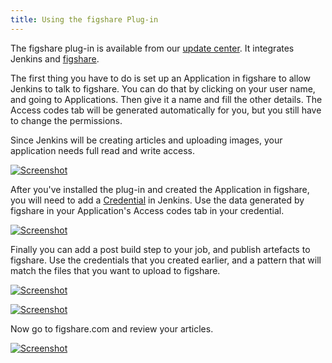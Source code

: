 ```yaml
---
title: Using the figshare Plug-in
---
```


<p>
	The figshare plug-in is available from our
	<a href="https://biouno.org/jenkins-update-site.html">update center</a>.
	It integrates Jenkins and <a href="https://figshare.com">figshare</a>.
</p>

<p>
	The first thing you have to do is set up an Application in figshare to
	allow Jenkins to talk to figshare. You can do that by clicking on your user
	name, and going to Applications. Then give it a name and fill the other details. 
	The Access codes tab will be generated automatically for you, but you still have
	to change the permissions.
</p>

<p>
	Since Jenkins will be creating articles and uploading images, your application
	needs full read and write access.
</p>

<p class="center">
	<a href="/img/tutorials/using-the-figshare-plugin/screenshot_figshare_001.png"> <img src="/img/tutorials/using-the-figshare-plugin/screenshot_figshare_001.png" alt="Screenshot">
	</a>
</p>

<p>
	After you've installed the plug-in and created the Application in figshare, you
	will need to add a <a href="https://wiki.jenkins.io/display/JENKINS/Credentials+Plugin">Credential</a>
	in Jenkins. Use the data generated by figshare in your Application's Access codes tab
	in your credential.
</p>

<p class="center">
	<a href="/img/tutorials/using-the-figshare-plugin/screenshot_figshare_002.png"> <img src="/img/tutorials/using-the-figshare-plugin/screenshot_figshare_002.png" alt="Screenshot">
	</a>
</p>

<p>
	Finally you can add a post build step to your job, and publish artefacts to
	figshare. Use the credentials that you created earlier, and a pattern that
	will match the files that you want to upload to figshare.
</p>

<p class="center">
	<a href="/img/tutorials/using-the-figshare-plugin/screenshot_figshare_003.png"> <img src="/img/tutorials/using-the-figshare-plugin/screenshot_figshare_003.png" alt="Screenshot">
	</a>
</p>

<p class="center">
	<a href="/img/tutorials/using-the-figshare-plugin/screenshot_figshare_004.png"> <img src="/img/tutorials/using-the-figshare-plugin/screenshot_figshare_004.png" alt="Screenshot">
	</a>
</p>

<p>Now go to figshare.com and review your articles.</p>

<p class="center">
	<a href="/img/tutorials/using-the-figshare-plugin/screenshot_figshare_005.png"> <img src="/img/tutorials/using-the-figshare-plugin/screenshot_figshare_005.png" alt="Screenshot">
	</a>
</p>
